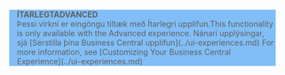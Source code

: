 <blockquote STYLE="background: #81BEF7;border-left:None"><span data-ttu-id="af3e8-101"><b>ÍTARLEGT</b></span><span class="sxs-lookup"><span data-stu-id="af3e8-101"><b>ADVANCED</b></span></span><br /><span data-ttu-id="af3e8-102">Þessi virkni er eingöngu tiltæk með Ítarlegri upplifun.</span><span class="sxs-lookup"><span data-stu-id="af3e8-102">This functionality is only available with the Advanced experience.</span></span> <span data-ttu-id="af3e8-103">Nánari upplýsingar, sjá [Sérstilla þína Business Central upplifun](../ui-experiences.md) </span><span class="sxs-lookup"><span data-stu-id="af3e8-103">For more information, see [Customizing Your Business Central Experience](../ui-experiences.md) </span></span></blockquote>
